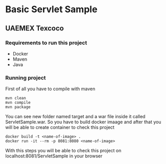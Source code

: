 # Basic Servlet Sample
## UAEMEX Texcoco

### Requirements to run this project
* Docker
* Maven
* Java

### Running project
First of all you have to compile with maven
```
mvn clean
mvn compile
mvn package
```

You can see new folder named target and a war file inside it called ServletSample.war.
So you have to build docker imaage and after that you will be able to create container to check this project

```
docker build -t <name-of-image> .
docker run -it --rm -p 8081:8080 <name-of-image>
```
With this steps you will be able to check this project on localhost:8081/ServletSample in your browser
